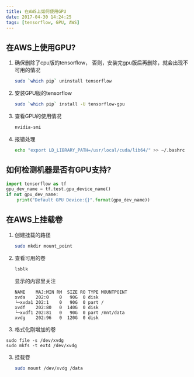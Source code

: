 ```yaml
---
title: 在AWS上如何使用GPU
date: 2017-04-30 14:24:25
tags: [tensorflow, GPU, AWS]
---
```


## 在AWS上使用GPU?
1. 确保删除了cpu版的tensorflow， 否则，安装完gpu版后再删除，就会出现不可用的情况
   ```bash
   sudo `which pip` uninstall tensorflow
   ```
2. 安装GPU版的tensorflow
   ```bash
   sudo `which pip` install -U tensorflow-gpu
   ```
3. 查看GPU的使用情况
   ```bash
   nvidia-smi
   ```
4. 报错处理
   ``` bash
   echo "export LD_LIBRARY_PATH=/usr/local/cuda/lib64/" >> ~/.bashrc
   ```

## 如何检测机器是否有GPU支持?
```python
import tensorflow as tf
gpu_dev_name = tf.test.gpu_device_name()
if not gpu_dev_name:
    print("Default GPU Device:{}".format(gpu_dev_name))
```


## 在AWS上挂载卷
1. 创建挂载的路径
   ```bash
   sudo mkdir mount_point
   ```
2. 查看可用的卷
   ``` bash
   lsblk
   ```
   显示的内容里关注
   ```
   NAME    MAJ:MIN RM  SIZE RO TYPE MOUNTPOINT
   xvda    202:0    0   90G  0 disk
   └─xvda1 202:1    0   90G  0 part /
   xvdf    202:80   0  140G  0 disk
   └─xvdf1 202:81   0   90G  0 part /mnt/data
   xvdg    202:96   0  120G  0 disk
   ```
3. 格式化刚增加的卷
```
sudo file -s /dev/xvdg
sudo mkfs -t ext4 /dev/xvdg
```
3. 挂载卷
   ```bash
   sudo mount /dev/xvdg /data
   ```


